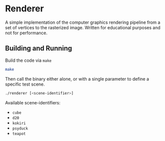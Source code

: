 # Renderer

A simple implementation of the computer graphics rendering pipeline from a set of vertices to the rasterized image.
Written for educational purposes and not for performance.

## Building and Running

Build the code via `make`

```bash
make
```

Then call the binary either alone, or with a single parameter to define a specific test scene.

```bash
./renderer [<scene-identifier>]
```

Available scene-identifiers:
- `cube`
- `d20`
- `kokiri`
- `psyduck`
- `teapot`
